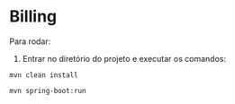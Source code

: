 # Billing

Para rodar:

1) Entrar no diretório do projeto e executar os comandos:

``` 
mvn clean install 

mvn spring-boot:run

```

